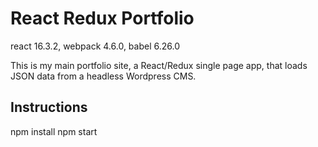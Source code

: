 # React Redux Portfolio

react 16.3.2, webpack 4.6.0, babel 6.26.0

This is my main portfolio site, a React/Redux single page app, that loads JSON data from a headless Wordpress CMS.

## Instructions

npm install
npm start
